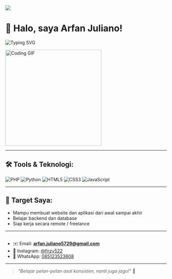 <img src="https://capsule-render.vercel.app/api?type=waving&color=0:00c9ff,100:92fe9d&height=200&section=header&text=Hi,+I’m+Arfan+Juliano!&fontSize=40&fontAlign=center&fontColor=ffffff" />

# 👋 Halo, saya Arfan Juliano!

![Typing SVG](https://readme-typing-svg.demolab.com?font=Fira+Code&pause=1000&color=00F7FF&center=true&vCenter=true&width=500&lines=Halo,+nama+gua+Arfan+Juliano.;...........gua+Lagi+belajar+PHP,+Python,+HTML,+CSS,+JavaScript.;Selamat+datang+di+profil+GitHub+saya!)

<img src="https://media.giphy.com/media/ZVik7pBtu9dNS/giphy.gif" width="300" alt="Coding GIF" />

---

## 🛠️ Tools & Teknologi:

![PHP](https://img.shields.io/badge/PHP-777BB4?style=flat&logo=php&logoColor=white)
![Python](https://img.shields.io/badge/Python-3776AB?style=flat&logo=python&logoColor=white)
![HTML5](https://img.shields.io/badge/HTML5-E34F26?style=flat&logo=html5&logoColor=white)
![CSS3](https://img.shields.io/badge/CSS3-1572B6?style=flat&logo=css3&logoColor=white)
![JavaScript](https://img.shields.io/badge/JavaScript-F7DF1E?style=flat&logo=javascript&logoColor=black)

---

## 🎯 Target Saya:
- Mampu membuat website dan aplikasi dari awal sampai akhir
- Belajar backend dan database
- Siap kerja secara remote / freelance

---

## 
- ✉️ Email: **arfan.juliano5729@gmail.com**
- 📸 Instagram: [@fnzy522](https://instagram.com/fnzy522)
- 📱 WhatsApp: [085123523608](https://wa.me/6285123523608)

---


> *"Belajar pelan-pelan asal konsisten, nanti juga jago!"* 💪
